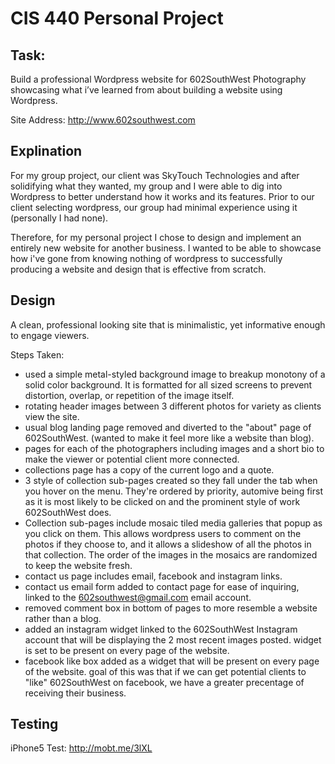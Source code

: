 CIS 440 Personal Project
===============
Task: 
--------------
Build a professional Wordpress website for 602SouthWest Photography showcasing what i’ve learned from about building a website using Wordpress.

Site Address: http://www.602southwest.com

Explination
-------------
For my group project, our client was SkyTouch Technologies and after solidifying what they wanted, my group and I were able to dig into Wordpress to better understand how it works and its features. Prior to our client selecting wordpress, our group had minimal experience using it (personally I had none).

Therefore, for my personal project I chose to design and implement an entirely new website for another business. I wanted to be able to showcase how i've gone from knowing nothing of wordpress to successfully producing a website and design that is effective from scratch.

Design
-------------
A clean, professional looking site that is minimalistic, yet informative enough to engage viewers.

Steps Taken:
- used a simple metal-styled background image to breakup monotony of a solid color background. It is formatted for all sized screens to prevent distortion, overlap, or repetition of the image itself.
- rotating header images between 3 different photos for variety as clients view the site.
- usual blog landing page removed and diverted to the "about" page of 602SouthWest. (wanted to make it feel more like a website than blog).
- pages for each of the photographers including images and a short bio to make the viewer or potential client more connected.
- collections page has a copy of the current logo and a quote.
- 3 style of collection sub-pages created so they fall under the tab when you hover on the menu. They're ordered by priority, automive being first as it is most likely to be clicked on and the prominent style of work 602SouthWest does.
- Collection sub-pages include mosaic tiled media galleries that popup as you click on them. This allows wordpress users to comment on the photos if they choose to, and it allows a slideshow of all the photos in that collection. The order of the images in the mosaics are randomized to keep the website fresh. 
- contact us page includes email, facebook and instagram links.
- contact us email form added to contact page for ease of inquiring, linked to the 602southwest@gmail.com email account. 
- removed comment box in bottom of pages to more resemble a website rather than a blog.
- added an instagram widget linked to the 602SouthWest Instagram account that will be displaying the 2 most recent images posted. widget is set to be present on every page of the website.
- facebook like box added as a widget that will be present on every page of the website. goal of this was that if we can get potential clients to "like" 602SouthWest on facebook, we have a greater precentage of receiving their business.

Testing
--------------
iPhone5 Test: http://mobt.me/3lXL

